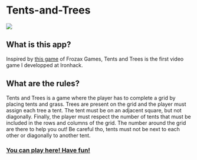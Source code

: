 # Tents-and-Trees

![](https://www.dropbox.com/s/ivz9fo8lkbbv012/tents%26trees.png?raw=1)

## What is this app?

Inspired by [this game](https://play.google.com/store/apps/details?id=com.frozax.tentsandtrees) of Frozax Games, Tents and Trees is the first video game I developped at Ironhack. 

## What are the rules?
Tents and Trees is a game where the player has to complete a grid by placing tents and grass. Trees are present on the grid and the player must assign each tree a tent. The tent must be on an adjacent square, but not diagonally. Finally, the player must respect the number of tents that must be included in the rows and columns of the grid. The number around the grid are there to help you out!
Be careful tho, tents must not be next to each other or diagonally to another tent.

### [You can play here! Have fun!](https://mathoz.github.io/tents-and-trees)
